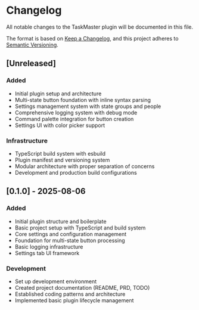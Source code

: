 # Changelog

All notable changes to the TaskMaster plugin will be documented in this file.

The format is based on [Keep a Changelog](https://keepachangelog.com/en/1.0.0/),
and this project adheres to [Semantic Versioning](https://semver.org/spec/v2.0.0.html).

## [Unreleased]

### Added
- Initial plugin setup and architecture
- Multi-state button foundation with inline syntax parsing
- Settings management system with state groups and people
- Comprehensive logging system with debug mode
- Command palette integration for button creation
- Settings UI with color picker support

### Infrastructure
- TypeScript build system with esbuild
- Plugin manifest and versioning system
- Modular architecture with proper separation of concerns
- Development and production build configurations

## [0.1.0] - 2025-08-06

### Added
- Initial plugin structure and boilerplate
- Basic project setup with TypeScript and build system
- Core settings and configuration management
- Foundation for multi-state button processing
- Basic logging infrastructure
- Settings tab UI framework

### Development
- Set up development environment
- Created project documentation (README, PRD, TODO)
- Established coding patterns and architecture
- Implemented basic plugin lifecycle management
